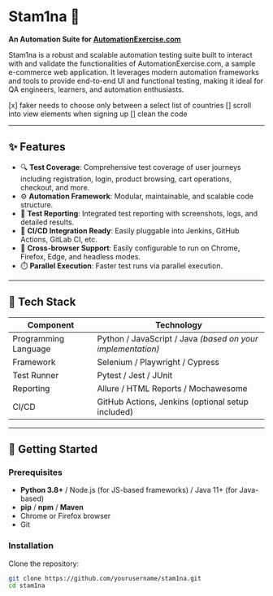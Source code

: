 # Stam1na 🚀

**An Automation Suite for [AutomationExercise.com](https://www.automationexercise.com)**

Stam1na is a robust and scalable automation testing suite built to interact with and validate the functionalities of AutomationExercise.com, a sample e-commerce web application. It leverages modern automation frameworks and tools to provide end-to-end UI and functional testing, making it ideal for QA engineers, learners, and automation enthusiasts.

[x] faker needs to choose only between a select list of countries
[] scroll into view elements when signing up
[] clean the code

---

## ✨ Features

- 🔍 **Test Coverage**: Comprehensive test coverage of user journeys including registration, login, product browsing, cart operations, checkout, and more.
- ⚙️ **Automation Framework**: Modular, maintainable, and scalable code structure.
- 🧪 **Test Reporting**: Integrated test reporting with screenshots, logs, and detailed results.
- 🔁 **CI/CD Integration Ready**: Easily pluggable into Jenkins, GitHub Actions, GitLab CI, etc.
- 🧰 **Cross-browser Support**: Easily configurable to run on Chrome, Firefox, Edge, and headless modes.
- ⏱️ **Parallel Execution**: Faster test runs via parallel execution.

---

## 🧱 Tech Stack

| Component            | Technology                                                  |
| -------------------- | ----------------------------------------------------------- |
| Programming Language | Python / JavaScript / Java _(based on your implementation)_ |
| Framework            | Selenium / Playwright / Cypress                             |
| Test Runner          | Pytest / Jest / JUnit                                       |
| Reporting            | Allure / HTML Reports / Mochawesome                         |
| CI/CD                | GitHub Actions, Jenkins (optional setup included)           |

---

## 🚀 Getting Started

### Prerequisites

- **Python 3.8+** / Node.js (for JS-based frameworks) / Java 11+ (for Java-based)
- **pip** / **npm** / **Maven**
- Chrome or Firefox browser
- Git

### Installation

Clone the repository:

```bash
git clone https://github.com/yourusername/stam1na.git
cd stam1na
```
